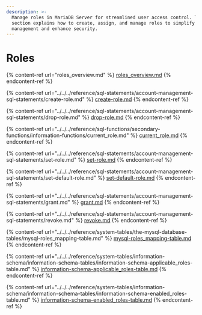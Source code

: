 ```yaml
---
description: >-
  Manage roles in MariaDB Server for streamlined user access control. This
  section explains how to create, assign, and manage roles to simplify privilege
  management and enhance security.
---
```


# Roles

{% content-ref url="roles_overview.md" %}
[roles\_overview.md](roles_overview.md)
{% endcontent-ref %}

{% content-ref url="../../../reference/sql-statements/account-management-sql-statements/create-role.md" %}
[create-role.md](../../../reference/sql-statements/account-management-sql-statements/create-role.md)
{% endcontent-ref %}

{% content-ref url="../../../reference/sql-statements/account-management-sql-statements/drop-role.md" %}
[drop-role.md](../../../reference/sql-statements/account-management-sql-statements/drop-role.md)
{% endcontent-ref %}

{% content-ref url="../../../reference/sql-functions/secondary-functions/information-functions/current_role.md" %}
[current\_role.md](../../../reference/sql-functions/secondary-functions/information-functions/current_role.md)
{% endcontent-ref %}

{% content-ref url="../../../reference/sql-statements/account-management-sql-statements/set-role.md" %}
[set-role.md](../../../reference/sql-statements/account-management-sql-statements/set-role.md)
{% endcontent-ref %}

{% content-ref url="../../../reference/sql-statements/account-management-sql-statements/set-default-role.md" %}
[set-default-role.md](../../../reference/sql-statements/account-management-sql-statements/set-default-role.md)
{% endcontent-ref %}

{% content-ref url="../../../reference/sql-statements/account-management-sql-statements/grant.md" %}
[grant.md](../../../reference/sql-statements/account-management-sql-statements/grant.md)
{% endcontent-ref %}

{% content-ref url="../../../reference/sql-statements/account-management-sql-statements/revoke.md" %}
[revoke.md](../../../reference/sql-statements/account-management-sql-statements/revoke.md)
{% endcontent-ref %}

{% content-ref url="../../../reference/system-tables/the-mysql-database-tables/mysql-roles_mapping-table.md" %}
[mysql-roles\_mapping-table.md](../../../reference/system-tables/the-mysql-database-tables/mysql-roles_mapping-table.md)
{% endcontent-ref %}

{% content-ref url="../../../reference/system-tables/information-schema/information-schema-tables/information-schema-applicable_roles-table.md" %}
[information-schema-applicable\_roles-table.md](../../../reference/system-tables/information-schema/information-schema-tables/information-schema-applicable_roles-table.md)
{% endcontent-ref %}

{% content-ref url="../../../reference/system-tables/information-schema/information-schema-tables/information-schema-enabled_roles-table.md" %}
[information-schema-enabled\_roles-table.md](../../../reference/system-tables/information-schema/information-schema-tables/information-schema-enabled_roles-table.md)
{% endcontent-ref %}
